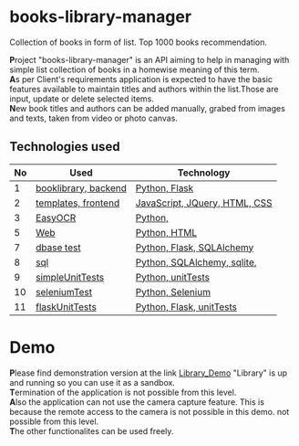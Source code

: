 # books-library-manager

Collection of books in form of list. Top 1000 books recommendation.


<b style="font-size 24px">P</b>roject "books-library-manager" is an API aiming to help in managing with simple list collection of books
in a homewise meaning of this term.</br>
<b style="font-size 24px">A</b>s per Client's  requirements  application is expected to have the basic features available to
maintain titles and authors within the list.Those are input, update or delete selected items.</br>
<b style="font-size 24px">N</b>ew book titles and authors can be added manually, grabed from images and texts, taken from video or photo canvas.  </br>


## Technologies used

| No | Used |     Technology      |
|------|----------|----------|
| 1    |  [booklibrary, backend](https://github.com/StBanas/books-library-manager/blob/main/booklibrary) |[Python, Flask ]()|
| 2    |  [templates, frontend](https://github.com/StBanas/books-library-manager/tree/main/booklibrary/templates) |[JavaScript, JQuery, HTML, CSS]()|
| 3    | [EasyOCR](https://github.com/StBanas/books-library-manager/blob/main/booklibrary/books/routes.py) |[Python, ]()|
| 5    |  [Web](https://github.com/StBanas/books-library-manager)  |[Python, HTML ]()|
| 7    | [dbase test](https://github.com/StBanas/books-library-manager/blob/main/booklibrary/sqlTest.py)  |[Python, Flask, SQLAlchemy ]()|
| 8    |  [sql](https://github.com/realpython/discover-flask/tree/part9) |[Python, SQLAlchemy, sqlite, ]()|
| 9  |  [simpleUnitTests](https://github.com/StBanas/books-library-manager/tree/main/booklibrary/tests/unitTests/simpleUnitTests.py) |[Python, unitTests]()|
| 10   |  [seleniumTest](https://github.com/StBanas/books-library-manager/tree/main/booklibrary/tests/automatedTests/seleniumTest.py) |[Python, Selenium]()|
| 11   |  [flaskUnitTests](https://github.com/StBanas/books-library-manager/tree/main/booklibrary/tests/unitTests/flaskUnitTests.py) |[Python, Flask, unitTests]()|


# Demo 

<b style="font-size 24px">P</b>lease find demonstration version at the link [Library_Demo](http://srv08.mikr.us:30384/login?next=%2Fbook%2Fmodify%2Fmode)
"Library" is up and running so you can use it as a sandbox. </br>
<b style="font-size 24px">T</b>ermination of the application is not possible from this level. </br>
<b style="font-size 24px">A</b>lso the application can not use the camera capture feature. 
This is because the remote access to the camera is not possible in this demo.  not possible from this level.</br>
<b style="font-size 24px">T</b>he other functionalites can be used freely. </br>




